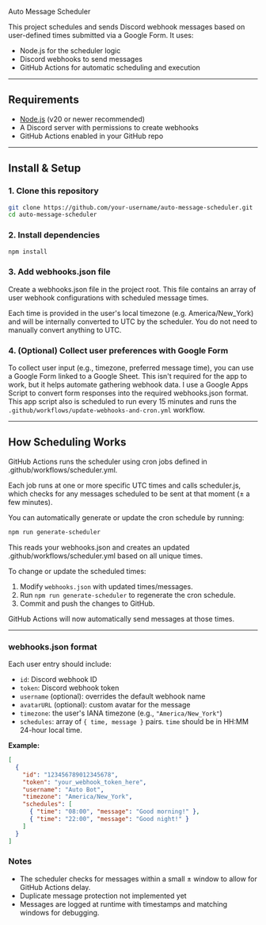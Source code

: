 Auto Message Scheduler

This project schedules and sends Discord webhook messages based on user-defined times submitted via a Google Form. It uses:

- Node.js for the scheduler logic  
- Discord webhooks to send messages  
- GitHub Actions for automatic scheduling and execution  

---

## Requirements

- [Node.js](https://nodejs.org/) (v20 or newer recommended)  
- A Discord server with permissions to create webhooks  
- GitHub Actions enabled in your GitHub repo  

---

## Install & Setup

### 1. Clone this repository

```bash
git clone https://github.com/your-username/auto-message-scheduler.git
cd auto-message-scheduler
```
### 2. Install dependencies

```bash
npm install
```
### 3. Add webhooks.json file

Create a webhooks.json file in the project root. This file contains an array of user webhook configurations with scheduled message times.

Each time is provided in the user's local timezone (e.g. America/New_York) and will be internally converted to UTC by the scheduler.
You do not need to manually convert anything to UTC.
### 4. (Optional) Collect user preferences with Google Form

To collect user input (e.g., timezone, preferred message time), you can use a Google Form linked to a Google Sheet. This isn't required for the app to work, but it helps automate gathering webhook data.
I use a Google Apps Script to convert form responses into the required webhooks.json format. This app script also is scheduled to run every 15 minutes and runs the `.github/workflows/update-webhooks-and-cron.yml` workflow.

---

## How Scheduling Works

GitHub Actions runs the scheduler using cron jobs defined in .github/workflows/scheduler.yml.

Each job runs at one or more specific UTC times and calls scheduler.js, which checks for any messages scheduled to be sent at that moment (± a few minutes).

You can automatically generate or update the cron schedule by running:

```bash
npm run generate-scheduler
```

This reads your webhooks.json and creates an updated .github/workflows/scheduler.yml based on all unique times.

To change or update the scheduled times:
1. Modify `webhooks.json` with updated times/messages.
2. Run `npm run generate-scheduler` to regenerate the cron schedule.
3. Commit and push the changes to GitHub.

GitHub Actions will now automatically send messages at those times.

---
### webhooks.json format

Each user entry should include:

- `id`: Discord webhook ID
- `token`: Discord webhook token
- `username` (optional): overrides the default webhook name
- `avatarURL` (optional): custom avatar for the message
- `timezone`: the user's IANA timezone (e.g., `"America/New_York"`)
- `schedules`: array of `{ time, message }` pairs. `time` should be in HH:MM 24-hour local time.

**Example:**

```json
[
  {
    "id": "123456789012345678",
    "token": "your_webhook_token_here",
    "username": "Auto Bot",
    "timezone": "America/New_York",
    "schedules": [
      { "time": "08:00", "message": "Good morning!" },
      { "time": "22:00", "message": "Good night!" }
    ]
  }
]

```

### Notes

- The scheduler checks for messages within a small ± window to allow for GitHub Actions delay.
- Duplicate message protection not implemented yet
- Messages are logged at runtime with timestamps and matching windows for debugging.
